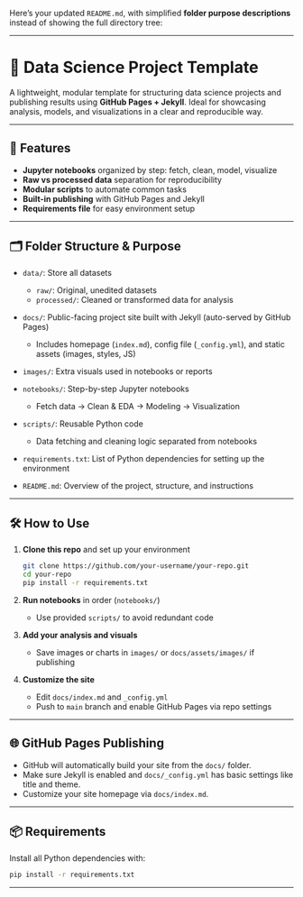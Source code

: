 Here’s your updated `README.md`, with simplified **folder purpose descriptions** instead of showing the full directory tree:

---

# 🧪 Data Science Project Template

A lightweight, modular template for structuring data science projects and publishing results using **GitHub Pages + Jekyll**. Ideal for showcasing analysis, models, and visualizations in a clear and reproducible way.

---

## 🚀 Features

* **Jupyter notebooks** organized by step: fetch, clean, model, visualize
* **Raw vs processed data** separation for reproducibility
* **Modular scripts** to automate common tasks
* **Built-in publishing** with GitHub Pages and Jekyll
* **Requirements file** for easy environment setup

---

## 🗂️ Folder Structure & Purpose

* `data/`: Store all datasets

  * `raw/`: Original, unedited datasets
  * `processed/`: Cleaned or transformed data for analysis

* `docs/`: Public-facing project site built with Jekyll (auto-served by GitHub Pages)

  * Includes homepage (`index.md`), config file (`_config.yml`), and static assets (images, styles, JS)

* `images/`: Extra visuals used in notebooks or reports

* `notebooks/`: Step-by-step Jupyter notebooks

  * Fetch data → Clean & EDA → Modeling → Visualization

* `scripts/`: Reusable Python code

  * Data fetching and cleaning logic separated from notebooks

* `requirements.txt`: List of Python dependencies for setting up the environment

* `README.md`: Overview of the project, structure, and instructions

---

## 🛠️ How to Use

1. **Clone this repo** and set up your environment

   ```bash
   git clone https://github.com/your-username/your-repo.git  
   cd your-repo  
   pip install -r requirements.txt  
   ```

2. **Run notebooks** in order (`notebooks/`)

   * Use provided `scripts/` to avoid redundant code

3. **Add your analysis and visuals**

   * Save images or charts in `images/` or `docs/assets/images/` if publishing

4. **Customize the site**

   * Edit `docs/index.md` and `_config.yml`
   * Push to `main` branch and enable GitHub Pages via repo settings

---

## 🌐 GitHub Pages Publishing

* GitHub will automatically build your site from the `docs/` folder.
* Make sure Jekyll is enabled and `docs/_config.yml` has basic settings like title and theme.
* Customize your site homepage via `docs/index.md`.

---

## 📦 Requirements

Install all Python dependencies with:

```bash
pip install -r requirements.txt
```

---